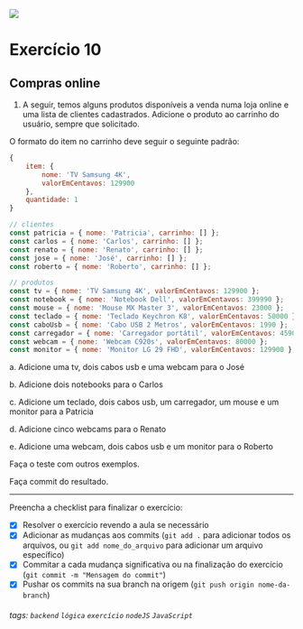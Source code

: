 ![](https://i.imgur.com/xG74tOh.png)

# Exercício 10

## Compras online

1. A seguir, temos alguns produtos disponíveis a venda numa loja online e uma lista de clientes cadastrados. Adicione o produto ao carrinho do usuário, sempre que solicitado.

O formato do item no carrinho deve seguir o seguinte padrão:

```javascript
{
    item: {
        nome: 'TV Samsung 4K',
        valorEmCentavos: 129900
    },
    quantidade: 1
}
```

```javascript
// clientes
const patricia = { nome: 'Patricia', carrinho: [] };
const carlos = { nome: 'Carlos', carrinho: [] };
const renato = { nome: 'Renato', carrinho: [] };
const jose = { nome: 'José', carrinho: [] };
const roberto = { nome: 'Roberto', carrinho: [] };

// produtos
const tv = { nome: 'TV Samsung 4K', valorEmCentavos: 129900 };
const notebook = { nome: 'Notebook Dell', valorEmCentavos: 399990 };
const mouse = { nome: 'Mouse MX Master 3', valorEmCentavos: 23000 };
const teclado = { nome: 'Teclado Keychron K8', valorEmCentavos: 50000 };
const caboUsb = { nome: 'Cabo USB 2 Metros', valorEmCentavos: 1990 };
const carregador = { nome: 'Carregador portátil', valorEmCentavos: 4590 };
const webcam = { nome: 'Webcam C920s', valorEmCentavos: 80000 };
const monitor = { nome: 'Monitor LG 29 FHD', valorEmCentavos: 129900 };
```

a. Adicione uma tv, dois cabos usb e uma webcam para o José

b. Adicione dois notebooks para o Carlos

c. Adicione um teclado, dois cabos usb, um carregador, um mouse e um monitor para a Patricia

d. Adicione cinco webcams para o Renato

e. Adicione uma webcam, dois cabos usb e um monitor para o Roberto

Faça o teste com outros exemplos.

Faça commit do resultado.

---

Preencha a checklist para finalizar o exercício:

- [x] Resolver o exercício revendo a aula se necessário
- [x] Adicionar as mudanças aos commits (`git add .` para adicionar todos os arquivos, ou `git add nome_do_arquivo` para adicionar um arquivo específico)
- [x] Commitar a cada mudança significativa ou na finalização do exercício (`git commit -m "Mensagem do commit"`)
- [x] Pushar os commits na sua branch na origem (`git push origin nome-da-branch`)

###### tags: `backend` `lógica` `exercício` `nodeJS` `JavaScript`
